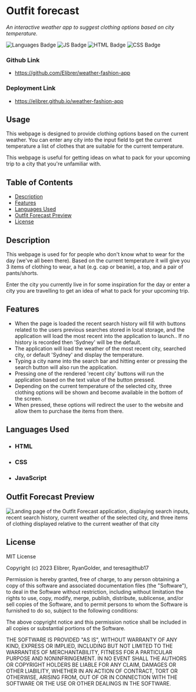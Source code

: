 # Outfit forecast
*An interactive weather app to suggest clothing options based on city temperature.*

![Languages Badge](https://img.shields.io/badge/Languages-3-blue)
![JS Badge](https://img.shields.io/badge/JavaScript-64.7%25-yellow)
![HTML Badge](https://img.shields.io/badge/HTML-25.4%25-red)
![CSS Badge](https://img.shields.io/badge/CSS-9.9%25-blueviolet)

### Github Link
- https://github.com/Elibrer/weather-fashion-app
### Deployment Link
-  https://elibrer.github.io/weather-fashion-app

## Usage

This webpage is designed to provide clothing options based on the current weather. You can enter any city into the input field to get the current temperature a list of clothes that are suitable for the current temperature.

This webpage is useful for getting ideas on what to pack for your upcoming trip to a city that you're unfamiliar with.


## Table of Contents

- [Description](#description)
- [Features](#features)
- [Languages Used](#languages-used)
- [Outfit Forecast Preview](#full-preview)
- [License](#license)



## Description

This webpage is used for for people who don't know what to wear for the day (we've all been there). Based on the current temperature it will give you 3 items of clothing to wear, a hat (e.g. cap or beanie), a top, and a pair of pants/shorts.

Enter the city you currently live in for some inspiration for the day or enter a city you are travelling to get an idea of what to pack for your upcoming trip.

## Features
- When the page is loaded the recent search history will fill with buttons related to the users previous searches stored in local storage, and the application will load the most recent into the application to launch.. If no history is recorded then 'Sydney' will be the default.
- The application will load the weather of the most recent city, searched city, or default 'Sydney' and display the temperature. 
- Typing a city name into the search bar and hitting enter or pressing the search button will also run the application. 
- Pressing one of the rendered 'recent city' buttons will run the application based on the text value of the button pressed.
- Depending on the current temperature of the selected city, three clothing options will be shown and become available in the bottom of the screen.
- When pressed, these options will redirect the user to the website and allow them to purchase the items from there.

## Languages Used
- ### **HTML**
- ### **CSS**
- ### **JavaScript**

## Outfit Forecast Preview

![Landing page of the Outfit Forecast application, displaying search inputs, recent search history, current weather of the selected city, and three items of clothing displayed relative to the current weather of that city](./assets/images/outfit-forecast-preview.png "outfit-forecast-preview")

## License

MIT License

Copyright (c) 2023 Elibrer, RyanGolder, and teresagithub17

Permission is hereby granted, free of charge, to any person obtaining a copy
of this software and associated documentation files (the "Software"), to deal
in the Software without restriction, including without limitation the rights
to use, copy, modify, merge, publish, distribute, sublicense, and/or sell
copies of the Software, and to permit persons to whom the Software is
furnished to do so, subject to the following conditions:

The above copyright notice and this permission notice shall be included in all
copies or substantial portions of the Software.

THE SOFTWARE IS PROVIDED "AS IS", WITHOUT WARRANTY OF ANY KIND, EXPRESS OR
IMPLIED, INCLUDING BUT NOT LIMITED TO THE WARRANTIES OF MERCHANTABILITY,
FITNESS FOR A PARTICULAR PURPOSE AND NONINFRINGEMENT. IN NO EVENT SHALL THE
AUTHORS OR COPYRIGHT HOLDERS BE LIABLE FOR ANY CLAIM, DAMAGES OR OTHER
LIABILITY, WHETHER IN AN ACTION OF CONTRACT, TORT OR OTHERWISE, ARISING FROM,
OUT OF OR IN CONNECTION WITH THE SOFTWARE OR THE USE OR OTHER DEALINGS IN THE
SOFTWARE.